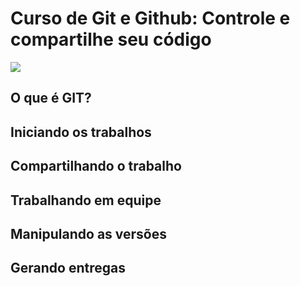 # Curso de Git e Github: Controle e compartilhe seu código
![](https://www.alura.com.br/assets/api/share/curso-git-github-controle-de-versao.png)

## O que é GIT?

## Iniciando os trabalhos

## Compartilhando o trabalho

## Trabalhando em equipe

## Manipulando as versões

## Gerando entregas
